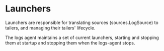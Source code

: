 # Launchers

Launchers are responsible for translating sources (sources.LogSource) to tailers, and managing their tailers' lifecycle.

The logs agent maintains a set of current launchers, starting and stopping them at startup and stopping them when the logs-agent stops.
